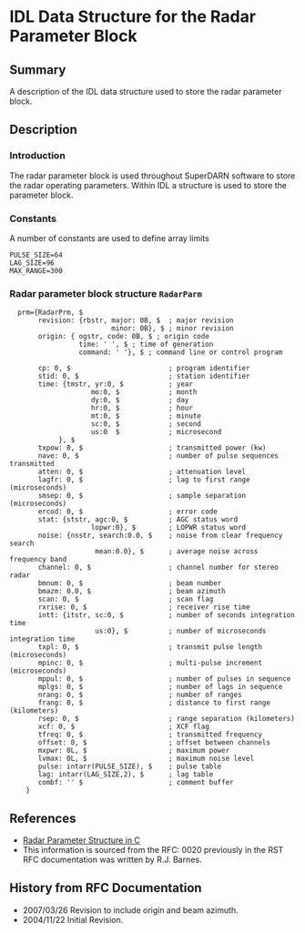 <!--
(C) copyright 2020 VT SuperDARN, Virginia Polytechnic Institute & State University
author: Kevin Sterne
-->

# IDL Data Structure for the Radar Parameter Block


## Summary

A description of the IDL data structure used to store the radar parameter block.

## Description

### Introduction

The radar parameter block is used throughout SuperDARN software to store the radar operating parameters. Within IDL a structure is used to store the parameter block.

### Constants

A number of constants are used to define array limits
```
PULSE_SIZE=64
LAG_SIZE=96
MAX_RANGE=300
```

### Radar parameter block structure `RadarParm`

```
  prm={RadarPrm, $
       revision: {rbstr, major: 0B, $  ; major revision
                         minor: 0B}, $ ; minor revision
       origin: { ogstr, code: 0B, $ ; origin code
                 time: ' ', $ ; time of generation
                 command: ' '}, $ ; command line or control program

       cp: 0, $                        ; program identifier
       stid: 0, $                      ; station identifier
       time: {tmstr, yr:0, $           ; year
                    mo:0, $            ; month
                    dy:0, $            ; day
                    hr:0, $            ; hour
                    mt:0, $            ; minute
                    sc:0, $            ; second
                    us:0  $            ; microsecond
            }, $
       txpow: 0, $                     ; transmitted power (kw)
       nave: 0, $                      ; number of pulse sequences transmitted
       atten: 0, $                     ; attenuation level
       lagfr: 0, $                     ; lag to first range (microseconds)
       smsep: 0, $                     ; sample separation (microseconds)
       ercod: 0, $                     ; error code
       stat: {ststr, agc:0, $          ; AGC status word
                    lopwr:0}, $        ; LOPWR status word
       noise: {nsstr, search:0.0, $    ; noise from clear frequency search
                     mean:0.0}, $      ; average noise across frequency band
       channel: 0, $                   ; channel number for stereo radar
       bmnum: 0, $                     ; beam number
       bmazm: 0.0, $                   ; beam azimuth
       scan: 0, $                      ; scan flag
       rxrise: 0, $                    ; receiver rise time
       intt: {itstr, sc:0, $           ; number of seconds integration time
                     us:0}, $          ; number of microseconds integration time
       txpl: 0, $                      ; transmit pulse length (microseconds)
       mpinc: 0, $                     ; multi-pulse increment (microseconds)
       mppul: 0, $                     ; number of pulses in sequence
       mplgs: 0, $                     ; number of lags in sequence
       nrang: 0, $                     ; number of ranges
       frang: 0, $                     ; distance to first range (kilometers)
       rsep: 0, $                      ; range separation (kilometers)
       xcf: 0, $                       ; XCF flag
       tfreq: 0, $                     ; transmitted frequency
       offset: 0, $                    ; offset between channels
       mxpwr: 0L, $                    ; maximum power
       lvmax: 0L, $                    ; maximum noise level
       pulse: intarr(PULSE_SIZE), $    ; pulse table
       lag: intarr(LAG_SIZE,2), $      ; lag table
       combf: '' $                     ; comment buffer
    }
```

## References

- [Radar Parameter Structure in C](developers_guide/radar_parameter_c.md)
- This information is sourced from the RFC: 0020 previously in the RST RFC documentation was written by R.J. Barnes.

## History from RFC Documentation

- 2007/03/26  Revision to include origin and beam azimuth.
- 2004/11/22  Initial Revision.

